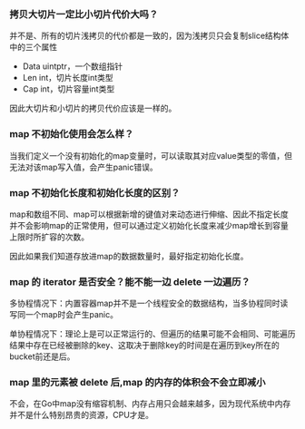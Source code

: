 ### 拷贝大切片一定比小切片代价大吗？

并不是、所有的切片浅拷贝的代价都是一致的，因为浅拷贝只会复制slice结构体中的三个属性

- Data uintptr，一个数组指针
- Len int，切片长度int类型
- Cap int，切片容量int类型 

因此大切片和小切片的拷贝代价应该是一样的。





### map 不初始化使用会怎么样？

当我们定义一个没有初始化的map变量时，可以读取其对应value类型的零值，但无法对该map写入值，会产生panic错误。



### map 不初始化长度和初始化长度的区别？

map和数组不同、map可以根据新增的键值对来动态进行伸缩、因此不指定长度并不会影响map的正常使用，但可以通过定义初始化长度来减少map增长到容量上限时所扩容的次数。

因此如果我们知道存放进map的数据数量时，最好指定初始化长度。



### map 的 iterator 是否安全？能不能一边 delete 一边遍历？

多协程情况下：内置容器map并不是一个线程安全的数据结构，当多协程同时读写同一个map时会产生panic。

单协程情况下：理论上是可以正常运行的、但遍历的结果可能不会相同、可能遍历结果中存在已经被删除的key、这取决于删除key的时间是在遍历到key所在的bucket前还是后。



### map 里的元素被 delete 后,map 的内存的体积会不会立即减小

不会，在Go中map没有缩容机制、内存占用只会越来越多，因为现代系统中内存并不是什么特别昂贵的资源，CPU才是。

